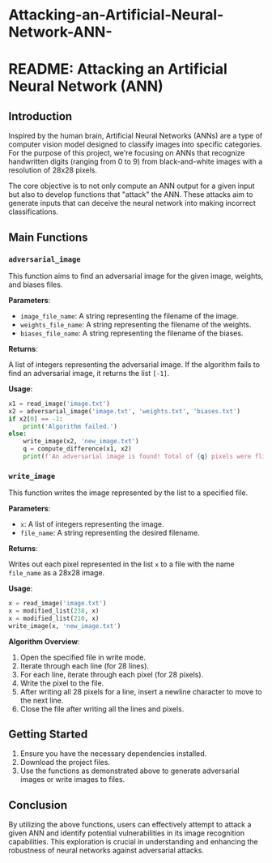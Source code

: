 # Attacking-an-Artificial-Neural-Network-ANN-

# README: Attacking an Artificial Neural Network (ANN)

## Introduction

Inspired by the human brain, Artificial Neural Networks (ANNs) are a type of computer vision model designed to classify images into specific categories. For the purpose of this project, we're focusing on ANNs that recognize handwritten digits (ranging from 0 to 9) from black-and-white images with a resolution of 28x28 pixels.

The core objective is to not only compute an ANN output for a given input but also to develop functions that "attack" the ANN. These attacks aim to generate inputs that can deceive the neural network into making incorrect classifications.

## Main Functions

### `adversarial_image`

This function aims to find an adversarial image for the given image, weights, and biases files.

**Parameters**:

- `image_file_name`: A string representing the filename of the image.
- `weights_file_name`: A string representing the filename of the weights.
- `biases_file_name`: A string representing the filename of the biases.

**Returns**:

A list of integers representing the adversarial image. If the algorithm fails to find an adversarial image, it returns the list `[-1]`.

**Usage**:
```python
x1 = read_image('image.txt')
x2 = adversarial_image('image.txt', 'weights.txt', 'biases.txt')
if x2[0] == -1:
    print('Algorithm failed.')
else:
    write_image(x2, 'new_image.txt')
    q = compute_difference(x1, x2)
    print(f'An adversarial image is found! Total of {q} pixels were flipped.')
```

### `write_image`

This function writes the image represented by the list to a specified file.

**Parameters**:

- `x`: A list of integers representing the image.
- `file_name`: A string representing the desired filename.

**Returns**:

Writes out each pixel represented in the list `x` to a file with the name `file_name` as a 28x28 image.

**Usage**:
```python
x = read_image('image.txt')
x = modified_list(238, x)
x = modified_list(210, x)
write_image(x, 'new_image.txt')
```

**Algorithm Overview**:

1. Open the specified file in write mode.
2. Iterate through each line (for 28 lines).
3. For each line, iterate through each pixel (for 28 pixels).
4. Write the pixel to the file.
5. After writing all 28 pixels for a line, insert a newline character to move to the next line.
6. Close the file after writing all the lines and pixels.

## Getting Started

1. Ensure you have the necessary dependencies installed.
2. Download the project files.
3. Use the functions as demonstrated above to generate adversarial images or write images to files.

## Conclusion

By utilizing the above functions, users can effectively attempt to attack a given ANN and identify potential vulnerabilities in its image recognition capabilities. This exploration is crucial in understanding and enhancing the robustness of neural networks against adversarial attacks.
